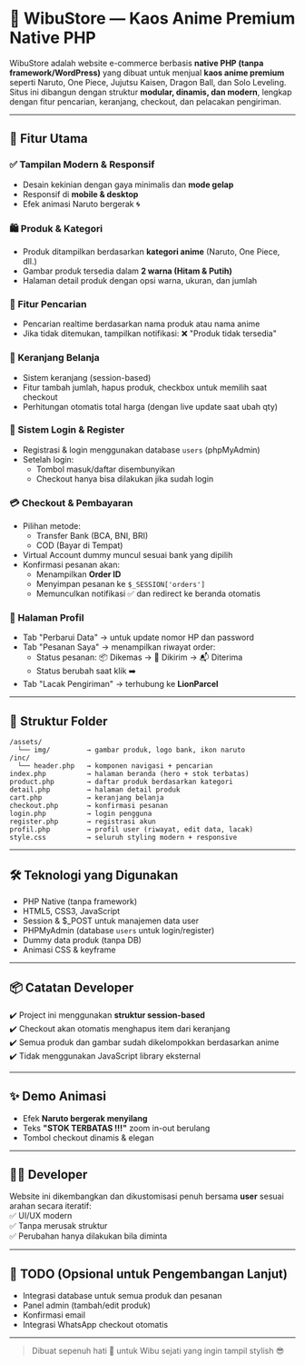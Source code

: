 
# 👕 WibuStore — Kaos Anime Premium Native PHP

WibuStore adalah website e-commerce berbasis **native PHP (tanpa framework/WordPress)** yang dibuat untuk menjual **kaos anime premium** seperti Naruto, One Piece, Jujutsu Kaisen, Dragon Ball, dan Solo Leveling. Situs ini dibangun dengan struktur **modular, dinamis, dan modern**, lengkap dengan fitur pencarian, keranjang, checkout, dan pelacakan pengiriman.

---

## 🚀 Fitur Utama

### ✅ Tampilan Modern & Responsif
- Desain kekinian dengan gaya minimalis dan **mode gelap**
- Responsif di **mobile & desktop**
- Efek animasi Naruto bergerak 🌀

### 🛍️ Produk & Kategori
- Produk ditampilkan berdasarkan **kategori anime** (Naruto, One Piece, dll.)
- Gambar produk tersedia dalam **2 warna (Hitam & Putih)**
- Halaman detail produk dengan opsi warna, ukuran, dan jumlah

### 🔎 Fitur Pencarian
- Pencarian realtime berdasarkan nama produk atau nama anime
- Jika tidak ditemukan, tampilkan notifikasi: ❌ "Produk tidak tersedia"

### 🧺 Keranjang Belanja
- Sistem keranjang (session-based)
- Fitur tambah jumlah, hapus produk, checkbox untuk memilih saat checkout
- Perhitungan otomatis total harga (dengan live update saat ubah qty)

### 🔐 Sistem Login & Register
- Registrasi & login menggunakan database `users` (phpMyAdmin)
- Setelah login:
  - Tombol masuk/daftar disembunyikan
  - Checkout hanya bisa dilakukan jika sudah login

### 💳 Checkout & Pembayaran
- Pilihan metode:
  - Transfer Bank (BCA, BNI, BRI)
  - COD (Bayar di Tempat)
- Virtual Account dummy muncul sesuai bank yang dipilih
- Konfirmasi pesanan akan:
  - Menampilkan **Order ID**
  - Menyimpan pesanan ke `$_SESSION['orders']`
  - Memunculkan notifikasi ✅ dan redirect ke beranda otomatis

### 👤 Halaman Profil
- Tab "Perbarui Data" → untuk update nomor HP dan password
- Tab "Pesanan Saya" → menampilkan riwayat order:
  - Status pesanan: 📦 Dikemas → 🚚 Dikirim → 📬 Diterima
  - Status berubah saat klik ➡️
- Tab "Lacak Pengiriman" → terhubung ke **LionParcel**

---

## 🧾 Struktur Folder

```
/assets/
  └── img/         → gambar produk, logo bank, ikon naruto
/inc/
  └── header.php   → komponen navigasi + pencarian
index.php          → halaman beranda (hero + stok terbatas)
product.php        → daftar produk berdasarkan kategori
detail.php         → halaman detail produk
cart.php           → keranjang belanja
checkout.php       → konfirmasi pesanan
login.php          → login pengguna
register.php       → registrasi akun
profil.php         → profil user (riwayat, edit data, lacak)
style.css          → seluruh styling modern + responsive
```

---

## 🛠️ Teknologi yang Digunakan

- PHP Native (tanpa framework)
- HTML5, CSS3, JavaScript
- Session & $_POST untuk manajemen data user
- PHPMyAdmin (database `users` untuk login/register)
- Dummy data produk (tanpa DB)
- Animasi CSS & keyframe

---

## 📦 Catatan Developer

✔️ Project ini menggunakan **struktur session-based**  
✔️ Checkout akan otomatis menghapus item dari keranjang  
✔️ Semua produk dan gambar sudah dikelompokkan berdasarkan anime  
✔️ Tidak menggunakan JavaScript library eksternal

---

## ✨ Demo Animasi

- Efek **Naruto bergerak menyilang**
- Teks **"STOK TERBATAS !!!"** zoom in-out berulang
- Tombol checkout dinamis & elegan

---

## 🧑‍💻 Developer

Website ini dikembangkan dan dikustomisasi penuh bersama **user** sesuai arahan secara iteratif:  
✅ UI/UX modern  
✅ Tanpa merusak struktur  
✅ Perubahan hanya dilakukan bila diminta

---

## 📌 TODO (Opsional untuk Pengembangan Lanjut)

- Integrasi database untuk semua produk dan pesanan
- Panel admin (tambah/edit produk)
- Konfirmasi email
- Integrasi WhatsApp checkout otomatis

---

> Dibuat sepenuh hati 💖 untuk Wibu sejati yang ingin tampil stylish 😎
